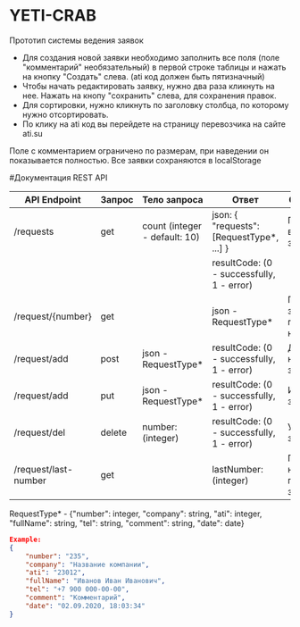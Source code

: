 ﻿# YETI-CRAB

Прототип системы ведения заявок
- Для создания новой заявки необходимо заполнить все поля (поле "комментарий" необязательный) в первой строке таблицы и нажать на кнопку "Создать" слева. (ati код должен быть пятизначный)
- Чтобы начать редактировать заявку, нужно два раза кликнуть на нее. Нажать на кнопу "сохранить" слева, для сохранения правок.
- Для сортировки, нужно кликнуть по заголовку столбца, по которому нужно отсортировать.
- По клику на ati код вы перейдете на страницу перевозчика на сайте ati.su

Поле с комментарием ограничено по размерам, при наведении он показывается полностью.
Все заявки сохраняются в localStorage

#Документация REST API

| API Endpoint | Запрос | Тело запроса | Ответ | Описание |
| ---          | ---    | ---          | ---   | --- |
| /requests | get | count (integer - default: 10) | json: { "requests": [RequestType*, ...] } | Получить все заявки |
| | | | resultCode: (0 - successfully, 1 - error) | |
| /request/{number} | get | | json - RequestType* | Получить заявку под номером |
| /request/add | post | json - RequestType* | resultCode: (0 - successfully, 1 - error) | Добавить новую заявку |
| /request/add | put | json - RequestType* | resultCode: (0 - successfully, 1 - error) | Изменить заявку |
| /request/del | delete | number: (integer) | resultCode: (0 - successfully, 1 - error) | Удалить заявку |
| /request/last-number | get |  | lastNumber: (integer) | Получить номер последней заявки |
RequestType* - {"number": integer, "company": string, "ati": integer, "fullName": string, "tel": string, "comment": string, "date": date}
```json
Example:
{
    "number": "235",
    "company": "Название компании", 
    "ati": "23012", 
    "fullName": "Иванов Иван Иванович", 
    "tel": "+7 900 000-00-00", 
    "comment": "Комментарий",
    "date": "02.09.2020, 18:03:34"
}
```